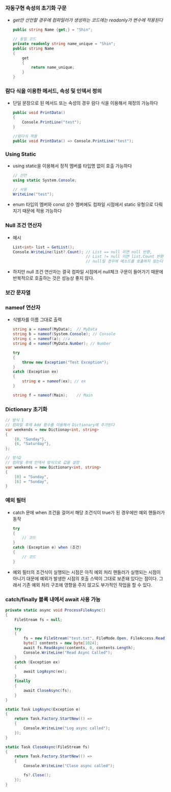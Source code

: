 ### 자동구현 속성의 초기화 구문
- _get만 선언할 경우에 컴파일러가 생성하는 코드에는 readonly가 변수에 적용된다_
    ```c#
    public string Name {get;} = "Shin";

    // 동일 코드
    private readonly string name_unique = "Shin";
    public string Name
    {
        get 
        {
            return name_unique;
        }
    }
    ```

### 람다 식을 이용한 메서드, 속성 및 인덱서 정의
- 단일 문장으로 된 메서드 또는 속성의 경우 람다 식을 이용해서 재정의 가능하다
    ```c#
    public void PrintData()
    {
        Console.PrintLine("test");
    }

    //람다식 적용
    public void PrintData() => Console.PrintLine("test");
    ```

### Using Static
- using static을 이용해서 정적 멤버를 타입명 없이 호출 가능하다
    ```c#
    // 선언
    using static System.Console;

    // 사용
    WriteLine("test");
    ```
- enum 타입의 멤버와 const 상수 멤버에도 컴파일 시점에서 static 유형으로 다뤄지기 때문에 적용 가능하다

### Null 조건 연산자
- 예시
    ```c#
    List<int> list = GetList();
    Console.WriteLine(list?.Count); // List == null 이면 null 반환, 
                                    // List != null 이면 list.Count 반환
                                    // null일 경우에 메소드를 호출하지 않는다
    ```

- 하지만 null 조건 연산자는 결국 컴파일 시점에서 null체크 구문이 들어가기 때문에 반복적으로 호출하는 것은 성능상 좋지 않다. 

### 보간 문자열

### nameof 연산자
- 식별자를 이름 그대로 출력
    ```c#
    string a = nameof(MyData);  // MyData
    string b = nameof(System.Console); // Console
    string c = nameof(a); //a
    string d = nameof(MyData.Number); // Number

    try
    {
        throw new Exception("Test Exception");
    }
    catch (Exception ex)
    {
        string e = nameof(ex); // ex
    }

    string f = nameof(Main);    // Main
    ```

### Dictionary 초기화
```c#
// 방식 1
// 컴파일 후에 Add 함수를 이용해서 Dictionary에 추가된다
var weekends = new Dictionay<int, string>
{
    {0, "Sunday"},
    {6, "Saturday"},
};

// 방식2
// 컴파일 후에 인덱서 방식으로 값을 설정
var weekends = new Dictionary<int, string>
{
    [0] = "Sunday",
    [6] = "Sunday",
}
```

### 예외 필터
- catch 문에 when 조건을 걸어서 해당 조건식이 true가 된 경우에만 예외 핸들러가 동작
    ```c#
    try
    {
        // 코드
    }
    catch (Exception e) when (조건)
    {
        // 코드
    }
    ```
- 예외 필터의 조건식이 실행되는 시점은 아직 예외 처리 핸들러가 실행되는 시점이 아니기 대문에 예외가 발생한 시점의 호출 스택이 그대로 보존돼 있다는 점이다. 그래서 기존 예외 처리 구조에 영향을 주지 않고도 부가적인 작업을 할 수 있다. 


### catch/finally 블록 내에서 await 사용 가능
```c#
private static async void ProcessFileAsync()
{
    FileStream fs = null;

    try
    {
        fs = new FileStream("test.txt", FileMode.Open, FileAccess.Read);
        byte[] contents = new byte[1024];
        await fs.ReadAsync(contents, 0, contents.Length);
        Console.WriteLine("Read Async Called");
    }
    catch (Exception ex)
    {
        await LogAsync(ex);
    }
    finally
    {
        await CloseAsync(fs);
    }
}

static Task LogAsync(Exception e)
{
    return Task.Factory.StartNew(() =>
    {
        Console.WriteLine("Log async called");
    });
}

static Task CloseAsync(FileStream fs)
{
    return Task.Factory.StartNew(() =>
    {
        Console.WriteLine("Close async called");

        fs?.Close();
    });
}
```

